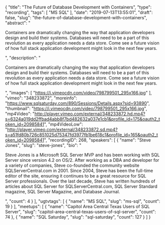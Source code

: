 {
  "title": "The Future of Database Development with Containers",
  "type": "recording",
  "tags": [
    "MS SQL"
  ],
  "date": "2019-07-13T13:55:01",
  "draft": false,
  "slug": "the-future-of-database-development-with-containers",
  "abstract": "<p>Containers are dramatically changing the way that application developers design and build their systems. Databases will need to be a part of this revolution as every application needs a data store. Come see a future vision of how full stack application development might look in the next few years.</p>",
  "description": "<p>Containers are dramatically changing the way that application developers design and build their systems. Databases will need to be a part of this revolution as every application needs a data store. Come see a future vision of how full stack application development might look in the next few years.</p>",
  "images": [
    "https://i.vimeocdn.com/video/798799501_295x166.jpg"
  ],
  "vimeo": "348233872",
  "moreinfo": "https://www.sqlsaturday.com/890/Sessions/Details.aspx?sid=93890",
  "thumbnail": "https://i.vimeocdn.com/video/798799501_295x166.jpg",
  "mp4Video": "http://player.vimeo.com/external/348233872.hd.mp4?s=6324a019dd2ffbad4abb8f7bd482632a037e1cb1&profile_id=175&oauth2_token_id=20985841",
  "mp4VideoLow": "http://player.vimeo.com/external/348233872.sd.mp4?s=a51fd80b726c851025d75347fd3977fb1be618c1&profile_id=165&oauth2_token_id=20985841",
  "recordingID": 268,
  "speakers": [
    {
      "name": "Steve Jones",
      "slug": "steve-jones",
      "bio": "<p>Steve Jones is a Microsoft SQL Server MVP and has been working with SQL Server since version 4.2 on OS/2. After working as a DBA and developer for a variety of companies, Steve co-founded the community website SQLServerCentral.com in 2001. Since 2004, Steve has been the full-time editor of the site, ensuring it continues to be a great resource for SQL Server professionals. Over the last decade, Steve has written hundreds of articles about SQL Server for SQLServerCentral.com, SQL Server Standard magazine, SQL Server Magazine, and Database Journal.</p>",
      "count": 4
    }
  ],
  "ugtvtags": [
    {
      "name": "MS SQL",
      "slug": "ms-sql",
      "count": 19
    }
  ],
  "meetups": [
    {
      "name": "Capitol Area Central Texas Users of SQL Server",
      "slug": "capitol-area-central-texas-users-of-sql-server",
      "count": 74
    },
    {
      "name": "SQL Saturday",
      "slug": "sql-saturday",
      "count": 127
    }
  ]
}